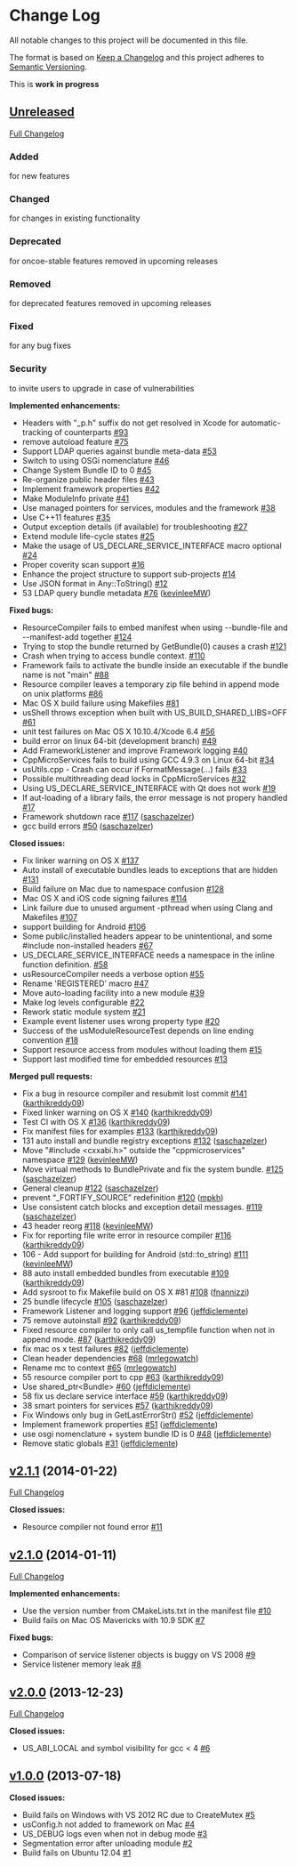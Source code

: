 # Change Log
All notable changes to this project will be documented in this file.

The format is based on [Keep a Changelog](http://keepachangelog.com/) 
and this project adheres to [Semantic Versioning](http://semver.org/).

This is **work in progress**

## [Unreleased](https://github.com/cppmicroservices/cppmicroservices/tree/HEAD)

[Full Changelog](https://github.com/cppmicroservices/cppmicroservices/compare/v2.1.1...development)

### Added

for new features

### Changed

for changes in existing functionality

### Deprecated

for oncoe-stable features removed in upcoming releases

### Removed

for deprecated features removed in upcoming releases

### Fixed

for any bug fixes

### Security

to invite users to upgrade in case of vulnerabilities

**Implemented enhancements:**

- Headers with "\_p.h" suffix do not get resolved in Xcode for automatic-tracking of counterparts [\#93](https://github.com/CppMicroServices/CppMicroServices/issues/93)
- remove autoload feature [\#75](https://github.com/CppMicroServices/CppMicroServices/issues/75)
- Support LDAP queries against bundle meta-data [\#53](https://github.com/CppMicroServices/CppMicroServices/issues/53)
- Switch to using OSGi nomenclature [\#46](https://github.com/CppMicroServices/CppMicroServices/issues/46)
- Change System Bundle ID to 0 [\#45](https://github.com/CppMicroServices/CppMicroServices/issues/45)
- Re-organize public header files [\#43](https://github.com/CppMicroServices/CppMicroServices/issues/43)
- Implement framework properties [\#42](https://github.com/CppMicroServices/CppMicroServices/issues/42)
- Make ModuleInfo private [\#41](https://github.com/CppMicroServices/CppMicroServices/issues/41)
- Use managed pointers for services, modules and the framework [\#38](https://github.com/CppMicroServices/CppMicroServices/issues/38)
- Use C++11 features [\#35](https://github.com/CppMicroServices/CppMicroServices/issues/35)
- Output exception details \(if available\) for troubleshooting [\#27](https://github.com/CppMicroServices/CppMicroServices/issues/27)
- Extend module life-cycle states [\#25](https://github.com/CppMicroServices/CppMicroServices/issues/25)
- Make the usage of US\_DECLARE\_SERVICE\_INTERFACE macro optional [\#24](https://github.com/CppMicroServices/CppMicroServices/issues/24)
- Proper coverity scan support [\#16](https://github.com/CppMicroServices/CppMicroServices/issues/16)
- Enhance the project structure to support sub-projects [\#14](https://github.com/CppMicroServices/CppMicroServices/issues/14)
- Use JSON format in Any::ToString\(\) [\#12](https://github.com/CppMicroServices/CppMicroServices/issues/12)
- 53 LDAP query bundle metadata [\#76](https://github.com/CppMicroServices/CppMicroServices/pull/76) ([kevinleeMW](https://github.com/kevinleeMW))

**Fixed bugs:**

- ResourceCompiler fails to embed manifest when using --bundle-file and --manifest-add together [\#124](https://github.com/CppMicroServices/CppMicroServices/issues/124)
- Trying to stop the bundle returned by GetBundle\(0\) causes a crash [\#121](https://github.com/CppMicroServices/CppMicroServices/issues/121)
- Crash when trying to access bundle context. [\#110](https://github.com/CppMicroServices/CppMicroServices/issues/110)
- Framework fails to activate the bundle inside an executable if the bundle name is not "main" [\#88](https://github.com/CppMicroServices/CppMicroServices/issues/88)
- Resource compiler leaves a temporary zip file behind in append mode on unix platforms [\#86](https://github.com/CppMicroServices/CppMicroServices/issues/86)
- Mac OS X build failure using Makefiles [\#81](https://github.com/CppMicroServices/CppMicroServices/issues/81)
- usShell throws exception when built with US\_BUILD\_SHARED\_LIBS=OFF [\#61](https://github.com/CppMicroServices/CppMicroServices/issues/61)
- unit test failures on Mac OS X 10.10.4/Xcode 6.4 [\#56](https://github.com/CppMicroServices/CppMicroServices/issues/56)
- build error on linux 64-bit \(development branch\) [\#49](https://github.com/CppMicroServices/CppMicroServices/issues/49)
- Add FrameworkListener and improve Framework logging [\#40](https://github.com/CppMicroServices/CppMicroServices/issues/40)
- CppMicroServices fails to build using GCC 4.9.3 on Linux 64-bit  [\#34](https://github.com/CppMicroServices/CppMicroServices/issues/34)
- usUtils.cpp - Crash can occur if FormatMessage\(...\) fails [\#33](https://github.com/CppMicroServices/CppMicroServices/issues/33)
- Possible multithreading dead locks in CppMicroServices [\#32](https://github.com/CppMicroServices/CppMicroServices/issues/32)
- Using US\_DECLARE\_SERVICE\_INTERFACE with Qt does not work [\#19](https://github.com/CppMicroServices/CppMicroServices/issues/19)
- If aut-loading of a library fails, the error message is not propery handled [\#17](https://github.com/CppMicroServices/CppMicroServices/issues/17)
- Framework shutdown race [\#117](https://github.com/CppMicroServices/CppMicroServices/pull/117) ([saschazelzer](https://github.com/saschazelzer))
- gcc build errors [\#50](https://github.com/CppMicroServices/CppMicroServices/pull/50) ([saschazelzer](https://github.com/saschazelzer))

**Closed issues:**

- Fix linker warning on OS X [\#137](https://github.com/CppMicroServices/CppMicroServices/issues/137)
- Auto install of executable bundles leads to exceptions that are hidden [\#131](https://github.com/CppMicroServices/CppMicroServices/issues/131)
- Build failure on Mac due to namespace confusion [\#128](https://github.com/CppMicroServices/CppMicroServices/issues/128)
- Mac OS X and iOS code signing failures [\#114](https://github.com/CppMicroServices/CppMicroServices/issues/114)
- Link failure due to unused argument -pthread when using Clang and Makefiles [\#107](https://github.com/CppMicroServices/CppMicroServices/issues/107)
- support building for Android [\#106](https://github.com/CppMicroServices/CppMicroServices/issues/106)
- Some public/installed headers appear to be unintentional, and some \#include non-installed headers [\#67](https://github.com/CppMicroServices/CppMicroServices/issues/67)
- US\_DECLARE\_SERVICE\_INTERFACE needs a namespace in the inline function definition. [\#58](https://github.com/CppMicroServices/CppMicroServices/issues/58)
- usResourceCompiler needs a verbose option [\#55](https://github.com/CppMicroServices/CppMicroServices/issues/55)
- Rename 'REGISTERED' macro [\#47](https://github.com/CppMicroServices/CppMicroServices/issues/47)
- Move auto-loading facility into a new module  [\#39](https://github.com/CppMicroServices/CppMicroServices/issues/39)
- Make log levels configurable [\#22](https://github.com/CppMicroServices/CppMicroServices/issues/22)
- Rework static module system [\#21](https://github.com/CppMicroServices/CppMicroServices/issues/21)
- Example event listener uses wrong property type [\#20](https://github.com/CppMicroServices/CppMicroServices/issues/20)
- Success of the usModuleResourceTest depends on line ending convention [\#18](https://github.com/CppMicroServices/CppMicroServices/issues/18)
- Support resource access from modules without loading them [\#15](https://github.com/CppMicroServices/CppMicroServices/issues/15)
- Support last modified time for embedded resources [\#13](https://github.com/CppMicroServices/CppMicroServices/issues/13)

**Merged pull requests:**

- Fix a bug in resource compiler and resubmit lost commit [\#141](https://github.com/CppMicroServices/CppMicroServices/pull/141) ([karthikreddy09](https://github.com/karthikreddy09))
- Fixed linker warning on OS X [\#140](https://github.com/CppMicroServices/CppMicroServices/pull/140) ([karthikreddy09](https://github.com/karthikreddy09))
- Test CI with OS X [\#136](https://github.com/CppMicroServices/CppMicroServices/pull/136) ([karthikreddy09](https://github.com/karthikreddy09))
- Fix manifest files for examples [\#133](https://github.com/CppMicroServices/CppMicroServices/pull/133) ([karthikreddy09](https://github.com/karthikreddy09))
- 131 auto install and bundle registry exceptions [\#132](https://github.com/CppMicroServices/CppMicroServices/pull/132) ([saschazelzer](https://github.com/saschazelzer))
- Move "\#include \<cxxabi.h\>" outside the "cppmicroservices" namespace [\#129](https://github.com/CppMicroServices/CppMicroServices/pull/129) ([kevinleeMW](https://github.com/kevinleeMW))
- Move virtual methods to BundlePrivate and fix the system bundle. [\#125](https://github.com/CppMicroServices/CppMicroServices/pull/125) ([saschazelzer](https://github.com/saschazelzer))
- General cleanup [\#122](https://github.com/CppMicroServices/CppMicroServices/pull/122) ([saschazelzer](https://github.com/saschazelzer))
- prevent “\_FORTIFY\_SOURCE” redefinition [\#120](https://github.com/CppMicroServices/CppMicroServices/pull/120) ([mpkh](https://github.com/mpkh))
- Use consistent catch blocks and exception detail messages. [\#119](https://github.com/CppMicroServices/CppMicroServices/pull/119) ([saschazelzer](https://github.com/saschazelzer))
- 43 header reorg [\#118](https://github.com/CppMicroServices/CppMicroServices/pull/118) ([kevinleeMW](https://github.com/kevinleeMW))
- Fix for reporting file write error in resource compiler [\#116](https://github.com/CppMicroServices/CppMicroServices/pull/116) ([karthikreddy09](https://github.com/karthikreddy09))
- 106 - Add support for building for Android \(std::to\_string\) [\#111](https://github.com/CppMicroServices/CppMicroServices/pull/111) ([kevinleeMW](https://github.com/kevinleeMW))
- 88 auto install embedded bundles from executable [\#109](https://github.com/CppMicroServices/CppMicroServices/pull/109) ([karthikreddy09](https://github.com/karthikreddy09))
- Add sysroot to fix Makefile build on OS X \#81 [\#108](https://github.com/CppMicroServices/CppMicroServices/pull/108) ([fnannizzi](https://github.com/fnannizzi))
- 25 bundle lifecycle [\#105](https://github.com/CppMicroServices/CppMicroServices/pull/105) ([saschazelzer](https://github.com/saschazelzer))
- Framework Listener and logging support [\#96](https://github.com/CppMicroServices/CppMicroServices/pull/96) ([jeffdiclemente](https://github.com/jeffdiclemente))
- 75 remove autoinstall [\#92](https://github.com/CppMicroServices/CppMicroServices/pull/92) ([karthikreddy09](https://github.com/karthikreddy09))
- Fixed resource compiler to only call us\_tempfile function when not in append mode. [\#87](https://github.com/CppMicroServices/CppMicroServices/pull/87) ([karthikreddy09](https://github.com/karthikreddy09))
- fix mac os x test failures [\#82](https://github.com/CppMicroServices/CppMicroServices/pull/82) ([jeffdiclemente](https://github.com/jeffdiclemente))
- Clean header dependencies [\#68](https://github.com/CppMicroServices/CppMicroServices/pull/68) ([mrlegowatch](https://github.com/mrlegowatch))
- Rename mc to context [\#65](https://github.com/CppMicroServices/CppMicroServices/pull/65) ([mrlegowatch](https://github.com/mrlegowatch))
- 55 resource compiler port to cpp [\#63](https://github.com/CppMicroServices/CppMicroServices/pull/63) ([karthikreddy09](https://github.com/karthikreddy09))
- Use shared\_ptr\<Bundle\> [\#60](https://github.com/CppMicroServices/CppMicroServices/pull/60) ([jeffdiclemente](https://github.com/jeffdiclemente))
- 58 fix us declare service interface [\#59](https://github.com/CppMicroServices/CppMicroServices/pull/59) ([karthikreddy09](https://github.com/karthikreddy09))
- 38 smart pointers for services [\#57](https://github.com/CppMicroServices/CppMicroServices/pull/57) ([karthikreddy09](https://github.com/karthikreddy09))
- Fix Windows only bug in GetLastErrorStr\(\) [\#52](https://github.com/CppMicroServices/CppMicroServices/pull/52) ([jeffdiclemente](https://github.com/jeffdiclemente))
- Implement framework properties [\#51](https://github.com/CppMicroServices/CppMicroServices/pull/51) ([jeffdiclemente](https://github.com/jeffdiclemente))
- use osgi nomenclature + system bundle ID is 0 [\#48](https://github.com/CppMicroServices/CppMicroServices/pull/48) ([jeffdiclemente](https://github.com/jeffdiclemente))
- Remove static globals [\#31](https://github.com/CppMicroServices/CppMicroServices/pull/31) ([jeffdiclemente](https://github.com/jeffdiclemente))

## [v2.1.1](https://github.com/cppmicroservices/cppmicroservices/tree/v2.1.1) (2014-01-22)
[Full Changelog](https://github.com/cppmicroservices/cppmicroservices/compare/v2.1.0...v2.1.1)

**Closed issues:**

- Resource compiler not found error [\#11](https://github.com/CppMicroServices/CppMicroServices/issues/11)

## [v2.1.0](https://github.com/cppmicroservices/cppmicroservices/tree/v2.1.0) (2014-01-11)
[Full Changelog](https://github.com/cppmicroservices/cppmicroservices/compare/v2.0.0...v2.1.0)

**Implemented enhancements:**

- Use the version number from CMakeLists.txt in the manifest file [\#10](https://github.com/CppMicroServices/CppMicroServices/issues/10)
- Build fails on Mac OS Mavericks with 10.9 SDK [\#7](https://github.com/CppMicroServices/CppMicroServices/issues/7)

**Fixed bugs:**

- Comparison of service listener objects is buggy on VS 2008 [\#9](https://github.com/CppMicroServices/CppMicroServices/issues/9)
- Service listener memory leak [\#8](https://github.com/CppMicroServices/CppMicroServices/issues/8)

## [v2.0.0](https://github.com/cppmicroservices/cppmicroservices/tree/v2.0.0) (2013-12-23)
[Full Changelog](https://github.com/cppmicroservices/cppmicroservices/compare/v1.0.0...v2.0.0)

**Closed issues:**

- US\_ABI\_LOCAL and symbol visibility for gcc \< 4 [\#6](https://github.com/CppMicroServices/CppMicroServices/issues/6)

## [v1.0.0](https://github.com/cppmicroservices/cppmicroservices/tree/v1.0.0) (2013-07-18)
**Closed issues:**

- Build fails on Windows with VS 2012 RC due to CreateMutex [\#5](https://github.com/CppMicroServices/CppMicroServices/issues/5)
- usConfig.h not added to framework on Mac [\#4](https://github.com/CppMicroServices/CppMicroServices/issues/4)
- US\_DEBUG logs even when not in debug mode [\#3](https://github.com/CppMicroServices/CppMicroServices/issues/3)
- Segmentation error after unloading module [\#2](https://github.com/CppMicroServices/CppMicroServices/issues/2)
- Build fails on Ubuntu 12.04 [\#1](https://github.com/CppMicroServices/CppMicroServices/issues/1)

